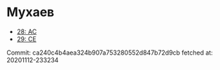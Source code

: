 # Мухаев
- [28: AC](28.md)
- [29: CE](29.md)

Commit: ca240c4b4aea324b907a753280552d847b72d9cb
 fetched at: 20201112-233234
